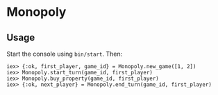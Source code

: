 # Monopoly

## Usage

Start the console using `bin/start`. Then:

```
iex> {:ok, first_player, game_id} = Monopoly.new_game([1, 2])
iex> Monopoly.start_turn(game_id, first_player)
iex> Monopoly.buy_property(game_id, first_player)
iex> {:ok, next_player} = Monopoly.end_turn(game_id, first_player)
```
